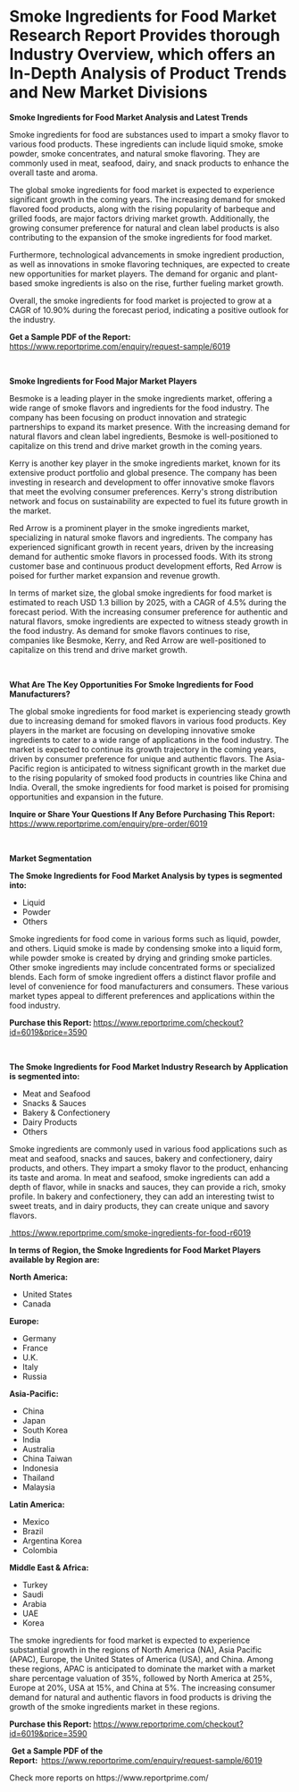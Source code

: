 <p><h1>Smoke Ingredients for Food Market Research Report Provides thorough Industry Overview, which offers an In-Depth Analysis of Product Trends and New Market Divisions</h1></p><p><strong>Smoke Ingredients for Food Market Analysis and Latest Trends</strong></p>
<p><p>Smoke ingredients for food are substances used to impart a smoky flavor to various food products. These ingredients can include liquid smoke, smoke powder, smoke concentrates, and natural smoke flavoring. They are commonly used in meat, seafood, dairy, and snack products to enhance the overall taste and aroma.</p><p>The global smoke ingredients for food market is expected to experience significant growth in the coming years. The increasing demand for smoked flavored food products, along with the rising popularity of barbeque and grilled foods, are major factors driving market growth. Additionally, the growing consumer preference for natural and clean label products is also contributing to the expansion of the smoke ingredients for food market.</p><p>Furthermore, technological advancements in smoke ingredient production, as well as innovations in smoke flavoring techniques, are expected to create new opportunities for market players. The demand for organic and plant-based smoke ingredients is also on the rise, further fueling market growth.</p><p>Overall, the smoke ingredients for food market is projected to grow at a CAGR of 10.90% during the forecast period, indicating a positive outlook for the industry.</p></p>
<p><strong>Get a Sample PDF of the Report:&nbsp;</strong> <a href="https://www.reportprime.com/enquiry/request-sample/6019">https://www.reportprime.com/enquiry/request-sample/6019</a></p>
<p>&nbsp;</p>
<p><strong>Smoke Ingredients for Food Major Market Players</strong></p>
<p><p>Besmoke is a leading player in the smoke ingredients market, offering a wide range of smoke flavors and ingredients for the food industry. The company has been focusing on product innovation and strategic partnerships to expand its market presence. With the increasing demand for natural flavors and clean label ingredients, Besmoke is well-positioned to capitalize on this trend and drive market growth in the coming years.</p><p>Kerry is another key player in the smoke ingredients market, known for its extensive product portfolio and global presence. The company has been investing in research and development to offer innovative smoke flavors that meet the evolving consumer preferences. Kerry's strong distribution network and focus on sustainability are expected to fuel its future growth in the market.</p><p>Red Arrow is a prominent player in the smoke ingredients market, specializing in natural smoke flavors and ingredients. The company has experienced significant growth in recent years, driven by the increasing demand for authentic smoke flavors in processed foods. With its strong customer base and continuous product development efforts, Red Arrow is poised for further market expansion and revenue growth.</p><p>In terms of market size, the global smoke ingredients for food market is estimated to reach USD 1.3 billion by 2025, with a CAGR of 4.5% during the forecast period. With the increasing consumer preference for authentic and natural flavors, smoke ingredients are expected to witness steady growth in the food industry. As demand for smoke flavors continues to rise, companies like Besmoke, Kerry, and Red Arrow are well-positioned to capitalize on this trend and drive market growth.</p></p>
<p>&nbsp;</p>
<p><strong>What Are The Key Opportunities For Smoke Ingredients for Food Manufacturers?</strong></p>
<p><p>The global smoke ingredients for food market is experiencing steady growth due to increasing demand for smoked flavors in various food products. Key players in the market are focusing on developing innovative smoke ingredients to cater to a wide range of applications in the food industry. The market is expected to continue its growth trajectory in the coming years, driven by consumer preference for unique and authentic flavors. The Asia-Pacific region is anticipated to witness significant growth in the market due to the rising popularity of smoked food products in countries like China and India. Overall, the smoke ingredients for food market is poised for promising opportunities and expansion in the future.</p></p>
<p><strong>Inquire or Share Your Questions If Any Before Purchasing This Report:</strong> <a href="https://www.reportprime.com/enquiry/pre-order/6019">https://www.reportprime.com/enquiry/pre-order/6019</a></p>
<p>&nbsp;</p>
<p><strong>Market Segmentation</strong></p>
<p><strong>The Smoke Ingredients for Food Market Analysis by types is segmented into:</strong></p>
<p><ul><li>Liquid</li><li>Powder</li><li>Others</li></ul></p>
<p><p>Smoke ingredients for food come in various forms such as liquid, powder, and others. Liquid smoke is made by condensing smoke into a liquid form, while powder smoke is created by drying and grinding smoke particles. Other smoke ingredients may include concentrated forms or specialized blends. Each form of smoke ingredient offers a distinct flavor profile and level of convenience for food manufacturers and consumers. These various market types appeal to different preferences and applications within the food industry.</p></p>
<p><strong>Purchase this Report:&nbsp;</strong><a href="https://www.reportprime.com/checkout?id=6019&price=3590">https://www.reportprime.com/checkout?id=6019&price=3590</a></p>
<p>&nbsp;</p>
<p><strong>The Smoke Ingredients for Food Market Industry Research by Application is segmented into:</strong></p>
<p><ul><li>Meat and Seafood</li><li>Snacks & Sauces</li><li>Bakery & Confectionery</li><li>Dairy Products</li><li>Others</li></ul></p>
<p><p>Smoke ingredients are commonly used in various food applications such as meat and seafood, snacks and sauces, bakery and confectionery, dairy products, and others. They impart a smoky flavor to the product, enhancing its taste and aroma. In meat and seafood, smoke ingredients can add a depth of flavor, while in snacks and sauces, they can provide a rich, smoky profile. In bakery and confectionery, they can add an interesting twist to sweet treats, and in dairy products, they can create unique and savory flavors.</p></p>
<p><a href="https://www.reportprime.com/smoke-ingredients-for-food-r6019">&nbsp;https://www.reportprime.com/smoke-ingredients-for-food-r6019</a></p>
<p><strong>In terms of Region, the Smoke Ingredients for Food Market Players available by Region are:</strong></p>
<p>
    <p> <strong> North America: </strong>
        <ul>
            <li>United States</li>
            <li>Canada</li>
        </ul>
        </p> 
    <p> <strong> Europe: </strong>
        <ul>
            <li>Germany</li>
            <li>France</li>
            <li>U.K.</li>
            <li>Italy</li>
            <li>Russia</li>
        </ul>
        </p> 
    <p> <strong> Asia-Pacific: </strong>
        <ul>
            <li>China</li>
            <li>Japan</li>
            <li>South Korea</li>
            <li>India</li>
            <li>Australia</li>
            <li>China Taiwan</li>
            <li>Indonesia</li>
            <li>Thailand</li>
            <li>Malaysia</li>
        </ul>
        </p> 
    <p> <strong> Latin America: </strong>
        <ul>
            <li>Mexico</li>
            <li>Brazil</li>
            <li>Argentina Korea</li>
            <li>Colombia</li>
        </ul>
        </p> 
    <p> <strong> Middle East & Africa: </strong>
        <ul>
            <li>Turkey</li>
            <li>Saudi</li>
            <li>Arabia</li>
            <li>UAE</li>
            <li>Korea</li>
        </ul>
    </p>
    </p>
<p><p>The smoke ingredients for food market is expected to experience substantial growth in the regions of North America (NA), Asia Pacific (APAC), Europe, the United States of America (USA), and China. Among these regions, APAC is anticipated to dominate the market with a market share percentage valuation of 35%, followed by North America at 25%, Europe at 20%, USA at 15%, and China at 5%. The increasing consumer demand for natural and authentic flavors in food products is driving the growth of the smoke ingredients market in these regions.</p></p>
<p><strong>Purchase this Report: </strong><a href="https://www.reportprime.com/checkout?id=6019&price=3590">https://www.reportprime.com/checkout?id=6019&price=3590</a></p>
<p>&nbsp;<strong>Get a Sample PDF of the Report:&nbsp;&nbsp;</strong><a href="https://www.reportprime.com/enquiry/request-sample/6019">https://www.reportprime.com/enquiry/request-sample/6019</a></p>
<p><strong></strong></p>
<p>Check more reports on https://www.reportprime.com/</p>